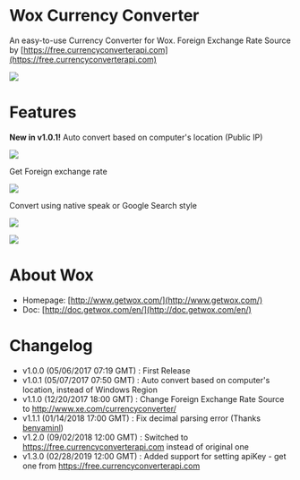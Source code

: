 # Wox Currency Converter
An easy-to-use Currency Converter for Wox. Foreign Exchange Rate Source by [https://free.currencyconverterapi.com](https://free.currencyconverterapi.com)

![](https://puu.sh/yJQsZ.png)

# Features
**New in v1.0.1!** Auto convert based on computer's location (Public IP) 

![](https://puu.sh/yJOJc.png)

Get Foreign exchange rate

![](https://puu.sh/yJOIP.png)

Convert using native speak or Google Search style

![](https://puu.sh/yJPs2.png)

![](https://puu.sh/yJPs0.png)

# About Wox
- Homepage: [http://www.getwox.com/](http://www.getwox.com/)
- Doc: [http://doc.getwox.com/en/](http://doc.getwox.com/en/)

# Changelog
- v1.0.0 (05/06/2017 07:19 GMT) : First Release
- v1.0.1 (05/07/2017 07:50 GMT) : Auto convert based on computer's location, instead of Windows Region
- v1.1.0 (12/20/2017 18:00 GMT) : Change Foreign Exchange Rate Source to http://www.xe.com/currencyconverter/
- v1.1.1 (01/14/2018 17:00 GMT) : Fix decimal parsing error (Thanks [benyaminl](https://github.com/benyaminl))
- v1.2.0 (09/02/2018 12:00 GMT) : Switched to https://free.currencyconverterapi.com instead of original one
- v1.3.0 (02/28/2019 12:00 GMT) : Added support for setting apiKey - get one from https://free.currencyconverterapi.com
